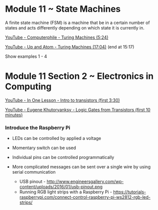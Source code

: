 # Module 11 ~ State Machines

A finite state machine (FSM) is a machine that be in a certain number of states and acts differently depending on which state it is currently in.

[YouTube - Computerphile - Turing Machines (5:24)](https://www.youtube.com/watch?v=dNRDvLACg5Q)

[YouTube - Up and Atom - Turing Machines (17:04)](https://www.youtube.com/watch?v=PLVCscCY4xI) (end at 15:17)

Show examples 1 - 4

# Module 11 Section 2 ~ Electronics in Computing

[YouTube  - In One Lesson - Intro to transistors (first 3:30)](https://www.youtube.com/watch?v=VBDoT8o4q00)

[YouTube - Eugene Khutoryanksy - Logic Gates from Transistors (first 10 minutes)](https://www.youtube.com/watch?v=SW2Bwc17_wA)

### Introduce the Raspberry Pi

* LEDs can be controlled by applied a voltage

* Momentary switch can be used
* Individual pins can be controlled programmatically
* More complicated messages can be sent over a single wire by using serial communication
  * USB pinout - http://www.engineersgallery.com/wp-content/uploads/2016/01/usb-pinout.png
  * Running RGB light strips with a Raspberry Pi -  https://tutorials-raspberrypi.com/connect-control-raspberry-pi-ws2812-rgb-led-strips/
